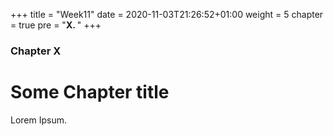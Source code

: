 +++
title = "Week11"
date = 2020-11-03T21:26:52+01:00
weight = 5
chapter = true
pre = "<b>X. </b>"
+++

### Chapter X

# Some Chapter title

Lorem Ipsum.